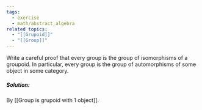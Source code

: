 ```yaml
---
tags:
  - exercise
  - math/abstract_algebra
related topics:
  - "[[Grupoid]]"
  - "[[Group]]"
---
```

Write a careful proof that every group is the group of isomorphisms of a groupoid. In particular, every group is the group of automorphisms of some object in some category.
##### Solution:
By [[Group is grupoid with 1 object]].